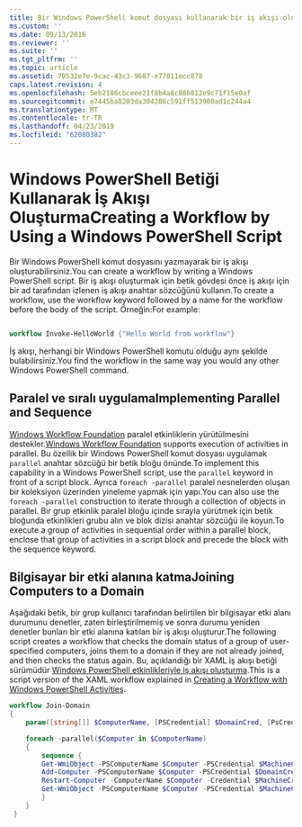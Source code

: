 ```yaml
---
title: Bir Windows PowerShell komut dosyası kullanarak bir iş akışı oluşturma | Microsoft Docs
ms.custom: ''
ms.date: 09/13/2016
ms.reviewer: ''
ms.suite: ''
ms.tgt_pltfrm: ''
ms.topic: article
ms.assetid: 70532e7e-9cac-43c3-9687-e77011ecc878
caps.latest.revision: 4
ms.openlocfilehash: 5eb2186cbceee21f8b4a8c88b812e9c71f15e0af
ms.sourcegitcommit: e7445ba8203da304286c591ff513900ad1c244a4
ms.translationtype: MT
ms.contentlocale: tr-TR
ms.lasthandoff: 04/23/2019
ms.locfileid: "62080382"
---
```

# <a name="creating-a-workflow-by-using-a-windows-powershell-script"></a><span data-ttu-id="96848-102">Windows PowerShell Betiği Kullanarak İş Akışı Oluşturma</span><span class="sxs-lookup"><span data-stu-id="96848-102">Creating a Workflow by Using a Windows PowerShell Script</span></span>

<span data-ttu-id="96848-103">Bir Windows PowerShell komut dosyasını yazmayarak bir iş akışı oluşturabilirsiniz.</span><span class="sxs-lookup"><span data-stu-id="96848-103">You can create a workflow by writing a Windows PowerShell script.</span></span> <span data-ttu-id="96848-104">Bir iş akışı oluşturmak için betik gövdesi önce iş akışı için bir ad tarafından izlenen iş akışı anahtar sözcüğünü kullanın.</span><span class="sxs-lookup"><span data-stu-id="96848-104">To create a workflow, use the workflow keyword followed by a name for the workflow before the body of the script.</span></span> <span data-ttu-id="96848-105">Örneğin:</span><span class="sxs-lookup"><span data-stu-id="96848-105">For example:</span></span>

```powershell

workflow Invoke-HelloWorld {"Hello World from workflow"}
```

<span data-ttu-id="96848-106">İş akışı, herhangi bir Windows PowerShell komutu olduğu aynı şekilde bulabilirsiniz.</span><span class="sxs-lookup"><span data-stu-id="96848-106">You find the workflow in the same way you would any other Windows PowerShell command.</span></span>

## <a name="implementing-parallel-and-sequence"></a><span data-ttu-id="96848-107">Paralel ve sıralı uygulama</span><span class="sxs-lookup"><span data-stu-id="96848-107">Implementing Parallel and Sequence</span></span>

<span data-ttu-id="96848-108">[Windows Workflow Foundation](https://msdn.microsoft.com/en-us/library/ms735967.aspx) paralel etkinliklerin yürütülmesini destekler.</span><span class="sxs-lookup"><span data-stu-id="96848-108">[Windows Workflow Foundation](https://msdn.microsoft.com/en-us/library/ms735967.aspx) supports execution of activities in parallel.</span></span> <span data-ttu-id="96848-109">Bu özellik bir Windows PowerShell komut dosyası uygulamak `parallel` anahtar sözcüğü bir betik bloğu önünde.</span><span class="sxs-lookup"><span data-stu-id="96848-109">To implement this capability in a Windows PowerShell script, use the `parallel` keyword in front of a script block.</span></span> <span data-ttu-id="96848-110">Ayrıca `foreach -parallel` paralel nesnelerden oluşan bir koleksiyon üzerinden yineleme yapmak için yapı.</span><span class="sxs-lookup"><span data-stu-id="96848-110">You can also use the `foreach -parallel` construction to iterate through a collection of objects in parallel.</span></span> <span data-ttu-id="96848-111">Bir grup etkinlik paralel bloğu içinde sırayla yürütmek için betik bloğunda etkinlikleri grubu alın ve blok dizisi anahtar sözcüğü ile koyun.</span><span class="sxs-lookup"><span data-stu-id="96848-111">To execute a group of activities in sequential order within a parallel block, enclose that group of activities in a script block and precede the block with the sequence keyword.</span></span>

## <a name="joining-computers-to-a-domain"></a><span data-ttu-id="96848-112">Bilgisayar bir etki alanına katma</span><span class="sxs-lookup"><span data-stu-id="96848-112">Joining Computers to a Domain</span></span>

<span data-ttu-id="96848-113">Aşağıdaki betik, bir grup kullanıcı tarafından belirtilen bir bilgisayar etki alanı durumunu denetler, zaten birleştirilmemiş ve sonra durumu yeniden denetler bunları bir etki alanına katılan bir iş akışı oluşturur.</span><span class="sxs-lookup"><span data-stu-id="96848-113">The following script creates a workflow that checks the domain status of a group of user-specified computers, joins them to a domain if they are not already joined, and then checks the status again.</span></span> <span data-ttu-id="96848-114">Bu, açıklandığı bir XAML iş akışı betiği sürümüdür [Windows PowerShell etkinlikleriyle iş akışı oluşturma](./creating-a-workflow-with-windows-powershell-activities.md).</span><span class="sxs-lookup"><span data-stu-id="96848-114">This is a script version of the XAML workflow explained in [Creating a Workflow with Windows PowerShell Activities](./creating-a-workflow-with-windows-powershell-activities.md).</span></span>

```powershell
workflow Join-Domain
{
    param([string[]] $ComputerName, [PSCredential] $DomainCred, [PsCredential] $MachineCred)

    foreach -parallel($Computer in $ComputerName)
    {
        sequence {
        Get-WmiObject -PSComputerName $Computer -PSCredential $MachineCred
        Add-Computer -PSComputerName $Computer -PSCredential $DomainCred
        Restart-Computer -ComputerName $Computer -Credential $MachineCred -For PowerShell -Force -Wait -PSComputerName ""
        Get-WmiObject -PSComputerName $Computer -PSCredential $MachineCred
        }
    }
 }

```